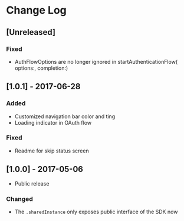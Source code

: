 # Change Log

## [Unreleased]

### Fixed 

- AuthFlowOptions are no longer ignored in startAuthenticationFlow( options:, completion:)

## [1.0.1] - 2017-06-28

### Added

- Customized navigation bar color and ting
- Loading indicator in OAuth flow

### Fixed

- Readme for skip status screen

## [1.0.0] - 2017-05-06

- Public release

### Changed

- The `.sharedInstance` only exposes public interface of the SDK now
